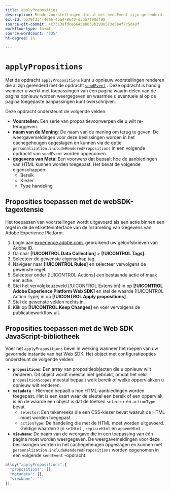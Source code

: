 ```yaml
---
title: applyProposities
description: Rendervoorstellingen die al met sendEvent zijn gerenderd.
exl-id: 6b79f334-4ea6-4ba4-8640-d35b7f90df98
source-git-commit: 4c7313afdce6645ab638b2998573e5a4f7c5de8f
workflow-type: tm+mt
source-wordcount: '335'
ht-degree: 1%

---
```


# `applyPropositions`

Met de opdracht `applyPropositions` kunt u opnieuw voorstellingen renderen die al zijn gerenderd met de opdracht [`sendEvent`](sendevent/overview.md) . Deze opdracht is handig wanneer u werkt met toepassingen van één pagina waarin delen van de pagina opnieuw worden weergegeven en waarmee u eventuele al op de pagina toegepaste aanpassingen kunt overschrijven.

Deze opdracht ondersteunt de volgende velden:

* **Voorstellen**: Een serie van propositievoorwerpen die u wilt re-teruggeven.
* **naam van de Mening**: De naam van de mening om terug te geven. De weergavemeldingen voor deze beslissingen worden in het cachegeheugen opgeslagen en kunnen via de optie `personalization.includeRenderedPropositions` in een volgende opdracht van `sendEvent` worden opgenomen.
* **gegevens van Meta**: Een voorwerp dat bepaalt hoe de aanbiedingen van HTML kunnen worden toegepast. Het bevat de volgende eigenschappen:
   * Bereik
   * Kiezer
   * Type handeling

## Proposities toepassen met de webSDK-tagextensie

Het toepassen van voorstellingen wordt uitgevoerd als een actie binnen een regel in de de etiketteninterface van de Inzameling van Gegevens van Adobe Experience Platform.

1. Login aan [&#x200B; experience.adobe.com &#x200B;](https://experience.adobe.com) gebruikend uw geloofsbrieven van Adobe ID.
1. Ga naar **[!UICONTROL Data Collection]** > **[!UICONTROL Tags]**.
1. Selecteer de gewenste eigenschap tag.
1. Navigeer naar **[!UICONTROL Rules]** en selecteer vervolgens de gewenste regel.
1. Selecteer onder [!UICONTROL Actions] een bestaande actie of maak een actie.
1. Stel het vervolgkeuzeveld [!UICONTROL Extension] in op **[!UICONTROL Adobe Experience Platform Web SDK]** en stel de waarde [!UICONTROL Action Type] in op **[!UICONTROL Apply propositions]** .
1. Stel de gewenste velden rechts in.
1. Klik op **[!UICONTROL Keep Changes]** en voer vervolgens de publicatieworkflow uit.

## Proposities toepassen met de Web SDK JavaScript-bibliotheek

Voer het `applyPropositions` bevel in werking wanneer het roepen van uw gevormde instantie van het Web SDK. Het object met configuratieopties ondersteunt de volgende velden:

* **`propositions`**: Een array van propositieobjecten die u opnieuw wilt renderen. Dit object wordt meestal niet gebruikt, omdat het veld `propositionScopes` meestal bepaalt welk bereik of welke oppervlakken u opnieuw wilt renderen.
* **`metadata`** - Hiermee bepaalt u hoe HTML-aanbiedingen worden toegepast. Het is een kaart waar de sleutel een bereik of een oppervlak is en de waarde een object is dat de toetsen `selector` en `actionType` bevat.
   * `selector`: Een tekenreeks die een CSS-kiezer bevat waaruit de HTML moet worden toegepast.
   * `actionType`: De handeling die met de HTML moet worden uitgevoerd. Geldige waarden zijn `setHtml` , `replaceHtml` en `appendHtml` .
* **`viewName`**: De naam van de weergave die in een toepassing van één pagina moet worden weergegeven. De weergavemeldingen voor deze beslissingen worden in het cachegeheugen opgeslagen en kunnen met `personalization.includeRenderedPropositions` worden opgenomen in een volgende `sendEvent` -opdracht.

```js
alloy("applyPropositions",{
  "propositions": [],
  "metadata": {},
  "viewName": ""
});
```
